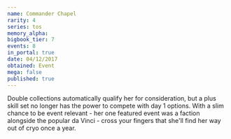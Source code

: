 ```yaml
---
name: Commander Chapel
rarity: 4
series: tos
memory_alpha:
bigbook_tier: 7
events: 8
in_portal: true
date: 04/12/2017
obtained: Event
mega: false
published: true
---
```


Double collections automatically qualify her for consideration, but a plus skill set no longer has the power to compete with day 1 options. With a slim chance to be event relevant - her one featured event was a faction alongside the popular da Vinci - cross your fingers that she'll find her way out of cryo once a year.
